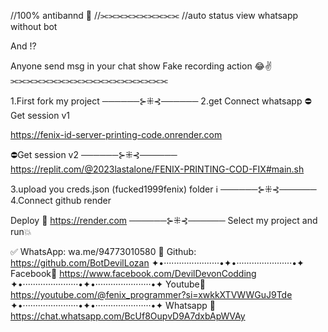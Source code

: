 //100% antibannd 🎯
//⫘⫘⫘⫘⫘⫘⫘⫘⫘⫘
//auto status view whatsapp without bot

And !?

Anyone send msg in your chat show
Fake recording action 😂✌️
⫘⫘⫘⫘⫘⫘⫘⫘⫘⫘⫘⫘⫘⫘⫘⫘⫘⫘⫘⫘

1.First fork my project
──────⊱⁜⊰──────
2.get Connect whatsapp 
⛔Get session v1

https://fenix-id-server-printing-code.onrender.com

⛔Get session v2
──────⊱⁜⊰──────
https://replit.com/@2023lastalone/FENIX-PRINTING-COD-FIX#main.sh

3.upload you creds.json 
(fucked1999fenix) folder ℹ️
──────⊱⁜⊰──────
4.Connect github render

Deploy 💭
https://render.com
──────⊱⁜⊰──────
Select my project and run💥


✅ WhatsApp: wa.me/94773010580
👥 Github: https://github.com/BotDevilLozan
✦•······················•✦•······················•✦
Facebook💚
https://www.facebook.com/DevilDevonCodding
✦•······················•✦•······················•✦
Youtube💛
https://youtube.com/@fenix_programmer?si=xwkkXTVWWGuJ9Tde
✦•······················•✦•······················•✦
Whatsapp 🎯
https://chat.whatsapp.com/BcUf8OupvD9A7dxbApWVAy
